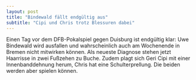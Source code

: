```yaml
---
layout: post
title: "Bindewald fällt endgültig aus"
subtitle: "Cipi und Chris trotz Blessuren dabei"
---
```


Einen Tag vor dem DFB-Pokalspiel gegen Duisburg ist endgültig klar: Uwe Bindewald wird ausfallen und wahrscheinlich auch am Wochenende in Bremen nicht mitwirken können. Als neueste Diagnose stehen jetzt Haarrisse in zwei Fußzehen zu Buche. Zudem plagt sich Geri Cipi mit einer Innenbanddehnung herum, Chris hat eine Schulterprellung. Die beiden werden aber spielen können.


